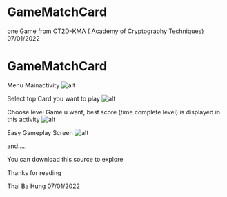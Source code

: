 # GameMatchCard
one Game from CT2D-KMA ( Academy of Cryptography Techniques)
07/01/2022
# GameMatchCard
Menu Mainactivity 
![alt](https://user-images.githubusercontent.com/94952035/148574359-cd4fd5e1-54dd-4bf9-8d97-ecf5dae59e1e.jpg)

Select top Card you want to play
![alt](https://user-images.githubusercontent.com/94952035/148574373-45d94115-a6e1-4856-9a4e-cb83b92e42ec.jpg)

Choose level Game u want, best score (time complete level) is displayed in this activity 
![alt](https://user-images.githubusercontent.com/94952035/148574372-a1172b33-51fa-4e16-ae7e-b6fcf5cbdda4.jpg)

Easy Gameplay Screen
![alt](https://user-images.githubusercontent.com/94952035/148574375-e76ea2ca-6c08-468a-8594-c415e2d31090.jpg)

and.....

You can download this source to explore

Thanks for reading

Thai Ba Hung
07/01/2022
